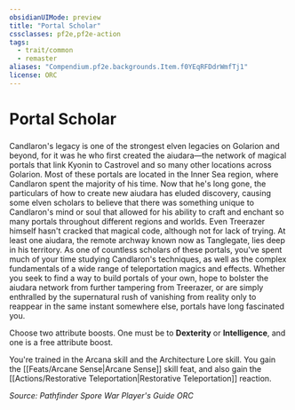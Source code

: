 ```yaml
---
obsidianUIMode: preview
title: "Portal Scholar"
cssclasses: pf2e,pf2e-action
tags:
  - trait/common
  - remaster
aliases: "Compendium.pf2e.backgrounds.Item.f0YEqRFDdrWmfTj1"
license: ORC
---
```

# Portal Scholar

### 






Candlaron's legacy is one of the strongest elven legacies on Golarion and beyond, for it was he who first created the aiudara—the network of magical portals that link Kyonin to Castrovel and so many other locations across Golarion. Most of these portals are located in the Inner Sea region, where Candlaron spent the majority of his time. Now that he's long gone, the particulars of how to create new aiudara has eluded discovery, causing some elven scholars to believe that there was something unique to Candlaron's mind or soul that allowed for his ability to craft and enchant so many portals throughout different regions and worlds. Even Treerazer himself hasn't cracked that magical code, although not for lack of trying. At least one aiudara, the remote archway known now as Tanglegate, lies deep in his territory. As one of countless scholars of these portals, you've spent much of your time studying Candlaron's techniques, as well as the complex fundamentals of a wide range of teleportation magics and effects. Whether you seek to find a way to build portals of your own, hope to bolster the aiudara network from further tampering from Treerazer, or are simply enthralled by the supernatural rush of vanishing from reality only to reappear in the same instant somewhere else, portals have long fascinated you.

Choose two attribute boosts. One must be to **Dexterity** or **Intelligence**, and one is a free attribute boost.

You're trained in the Arcana skill and the Architecture Lore skill. You gain the [[Feats/Arcane Sense|Arcane Sense]] skill feat, and also gain the [[Actions/Restorative Teleportation|Restorative Teleportation]] reaction.

*Source: Pathfinder Spore War Player's Guide*
*ORC*